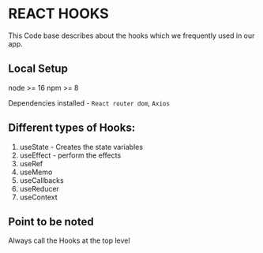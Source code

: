 # REACT HOOKS

This Code base describes about the hooks which we frequently used in our app.

## Local Setup

node >= 16
npm >= 8

Dependencies installed - `React router dom`, `Axios`

## Different types of Hooks:

1. useState - Creates the state variables
2. useEffect - perform the effects
3. useRef
4. useMemo
5. useCallbacks
6. useReducer
7. useContext

## Point to be noted

Always call the Hooks at the top level
